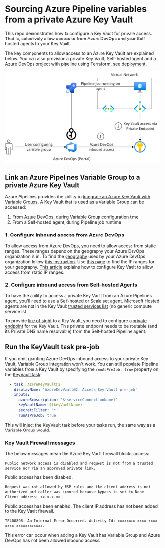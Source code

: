 # Sourcing Azure Pipeline variables from a private Azure Key Vault

This repo demonstrates how to configure a Key Vault for private access. That is, selectively allow access to from Azure DevOps and your Self-hosted agents to your Key Vault. 

The key components to allow access to an Azure Key Vault are explained below. You can also provision a private Key Vault, Self-hosted agent and a Azure DevOps project with pipeline using Terraform, see [deployment](deployment.md).

<p align="center">
<img src="visuals/overview.png" width="596">
</p>

## Link an Azure Pipelines Variable Group to a private Azure Key Vault

Azure Pipelines provides the ability to [integrate an Azure Key Vault with Variable Groups](https://learn.microsoft.com/azure/devops/pipelines/library/variable-groups?view=azure-devops&tabs=yaml#link-secrets-from-an-azure-key-vault). A Key Vault that is used as a Variable Group can be accessed:

1. From Azure DevOps, during Variable Group configuration time
2. From a Self-hosted agent, during Pipeline job runtime

### 1. Configure inbound access from Azure DevOps

To allow access from Azure DevOps, you need to allow access from static ranges. These ranges depend on the geography your Azure DevOps organization is in. To find the [geography](https://learn.microsoft.com/azure/devops/organizations/security/data-protection?view=azure-devops#data-residency-and-sovereignty) used by your Azure DevOps organization follow [this instruction](https://learn.microsoft.com/azure/devops/organizations/accounts/change-organization-location?view=azure-devops#find-your-organization-geography). Use [this page](https://learn.microsoft.com/azure/devops/organizations/security/allow-list-ip-url?view=azure-devops&tabs=IP-V4#inbound-connections) to find the IP ranges for your geography. [This article](https://learn.microsoft.com/azure/key-vault/general/network-security#key-vault-firewall-enabled-ipv4-addresses-and-ranges---static-ips) explains how to configure Key Vault to allow access from static IP ranges.

### 2. Configure inbound access from Self-hosted Agents

To have the ability to access a private Key Vault from an Azure Pipelines agent, you'll need to use a Self-hosted or Scale set agent. Microsoft Hosted agents are not in the Key Vault [trusted services list](https://learn.microsoft.com/azure/key-vault/general/overview-vnet-service-endpoints#trusted-services) (no generic compute service is).

To provide [line of sight](https://learn.microsoft.com/azure/devops/pipelines/agents/agents?view=azure-devops&tabs=yaml%2Cbrowser#communication-to-deploy-to-target-servers) to a Key Vault, you need to configure a [private endpoint](https://learn.microsoft.com/azure/key-vault/general/private-link-service?tabs=portal) for the Key Vault. This private endpoint needs to be routable (and its Private DNS name resolvable) from the Self-hosted Pipeline agent.

## Run the KeyVault task pre-job

If you omit granting Azure DevOps inbound access to your private Key Vault, Variable Group integration won't work. You can still populate Pipeline variables from a Key Vault by specifying the `runAsPreJob: true` property on the [KeyVault task](https://learn.microsoft.com/azure/devops/pipelines/tasks/reference/azure-key-vault-v2?view=azure-pipelines):


```yaml
  - task: AzureKeyVault@2
    displayName: 'AzureKeyVault@2: Access Key Vault pre-job'
    inputs:
      azureSubscription: '$(serviceConnectionName)'
      keyVaultName: $(keyVaultName)
      secretsFilter: '*'
      runAsPreJob: true
```

This will inject the KeyVault task before your tasks run, the same way as a Variable Group would.

### Key Vault Firewall messages

The below messages mean the Azure Key Vault firewall blocks access:

```
Public network access is disabled and request is not from a trusted service nor via an approved private link.
```

Public access has been disabled.

```
Request was not allowed by NSP rules and the client address is not authorized and caller was ignored because bypass is set to None
Client address: <x.x.x.x>
```

Public access has been enabled. The client IP address has not been added to the Key Vault firewall.

```
TF400898: An Internal Error Occurred. Activity Id: xxxxxxxx-xxxx-xxxx-xxxx-xxxxxxxxxxxx.
```

This error can occur when adding a Key Vault has Variable Group and Azure DevOps has not been allowed inbound access.
